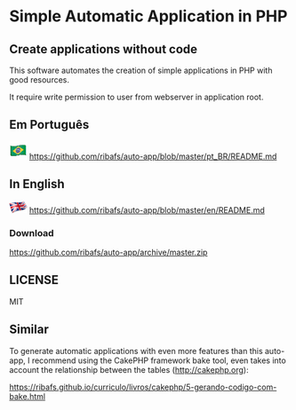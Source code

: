 # Simple Automatic Application in PHP
## Create applications without code

This software automates the creation of simple applications in PHP with good resources.

It require write permission to user from webserver in application root.

## Em Português
![](images/brasil.png) https://github.com/ribafs/auto-app/blob/master/pt_BR/README.md

## In English
![](images/en.png) https://github.com/ribafs/auto-app/blob/master/en/README.md

### Download
https://github.com/ribafs/auto-app/archive/master.zip

## LICENSE
MIT

## Similar
To generate automatic applications with even more features than this auto-app, I recommend using the CakePHP framework bake tool, even takes into account the relationship between the tables (http://cakephp.org):

https://ribafs.github.io/curriculo/livros/cakephp/5-gerando-codigo-com-bake.html
